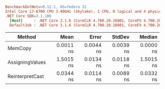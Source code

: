 ``` ini

BenchmarkDotNet=v0.12.1, OS=fedora 32
Intel Core i7-6700 CPU 3.40GHz (Skylake), 1 CPU, 8 logical and 4 physical cores
.NET Core SDK=3.1.106
  [Host]     : .NET Core 3.1.6 (CoreCLR 4.700.20.26901, CoreFX 4.700.20.31603), X64 RyuJIT
  DefaultJob : .NET Core 3.1.6 (CoreCLR 4.700.20.26901, CoreFX 4.700.20.31603), X64 RyuJIT


```
|          Method |      Mean |     Error |    StdDev |    Median |
|---------------- |----------:|----------:|----------:|----------:|
|         MemCopy | 0.0011 ns | 0.0044 ns | 0.0039 ns | 0.0000 ns |
| AssigningValues | 1.5015 ns | 0.0134 ns | 0.0118 ns | 1.5015 ns |
| ReinterpretCast | 0.0344 ns | 0.0114 ns | 0.0089 ns | 0.0332 ns |
